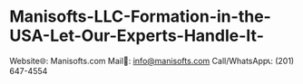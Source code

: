 # Manisofts-LLC-Formation-in-the-USA-Let-Our-Experts-Handle-It-
Website🌐: Manisofts.com Mail📩: info@manisofts.com Call/WhatsApp📞: (201) 647-4554
